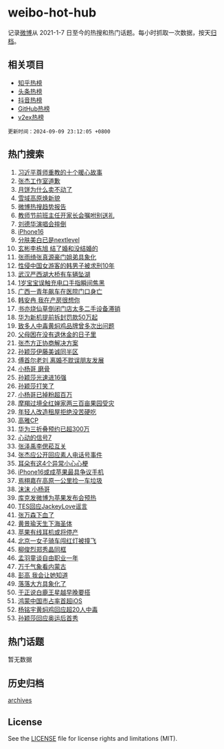 # weibo-hot-hub

记录[微博](https://www.weibo.com)从 2021-1-7 日至今的热搜和热门话题。每小时抓取一次数据，按天[归档](archives)。

## 相关项目

- [知乎热榜](https://github.com/lonnyzhang423/zhihu-hot-hub)
- [头条热榜](https://github.com/lonnyzhang423/toutiao-hot-hub)
- [抖音热榜](https://github.com/lonnyzhang423/douyin-hot-hub)
- [GitHub热榜](https://github.com/lonnyzhang423/github-hot-hub)
- [v2ex热榜](https://github.com/lonnyzhang423/v2ex-hot-hub)


`更新时间：2024-09-09 23:12:05 +0800`

## 热门搜索

1. [习近平尊师重教的十个暖心故事](https://m.weibo.cn/search?containerid=100103type%3D1%26t%3D10%26q%3D%23%E4%B9%A0%E8%BF%91%E5%B9%B3%E5%B0%8A%E5%B8%88%E9%87%8D%E6%95%99%E7%9A%84%E5%8D%81%E4%B8%AA%E6%9A%96%E5%BF%83%E6%95%85%E4%BA%8B%23&stream_entry_id=51&isnewpage=1&extparam=seat%3D1%26pos%3D0%26filter_type%3Drealtimehot%26stream_entry_id%3D51%26c_type%3D51%26q%3D%2523%25E4%25B9%25A0%25E8%25BF%2591%25E5%25B9%25B3%25E5%25B0%258A%25E5%25B8%2588%25E9%2587%258D%25E6%2595%2599%25E7%259A%2584%25E5%258D%2581%25E4%25B8%25AA%25E6%259A%2596%25E5%25BF%2583%25E6%2595%2585%25E4%25BA%258B%2523%26dgr%3D0%26cate%3D10103%26display_time%3D1725894724%26pre_seqid%3D1725894724833031570125)
1. [张杰工作室道歉](https://m.weibo.cn/search?containerid=100103type%3D1%26t%3D10%26q%3D%23%E5%BC%A0%E6%9D%B0%E5%B7%A5%E4%BD%9C%E5%AE%A4%E9%81%93%E6%AD%89%23&stream_entry_id=31&isnewpage=1&extparam=seat%3D1%26filter_type%3Drealtimehot%26pos%3D0%26cate%3D5001%26lcate%3D5001%26band_rank%3D1%26c_type%3D31%26stream_entry_id%3D31%26realpos%3D1%26q%3D%2523%25E5%25BC%25A0%25E6%259D%25B0%25E5%25B7%25A5%25E4%25BD%259C%25E5%25AE%25A4%25E9%2581%2593%25E6%25AD%2589%2523%26dgr%3D0%26flag%3D1%26display_time%3D1725894724%26pre_seqid%3D1725894724833031570125)
1. [月饼为什么卖不动了](https://m.weibo.cn/search?containerid=100103type%3D1%26t%3D10%26q%3D%23%E6%9C%88%E9%A5%BC%E4%B8%BA%E4%BB%80%E4%B9%88%E5%8D%96%E4%B8%8D%E5%8A%A8%E4%BA%86%23&stream_entry_id=31&isnewpage=1&extparam=seat%3D1%26filter_type%3Drealtimehot%26pos%3D1%26cate%3D5001%26lcate%3D5001%26band_rank%3D2%26c_type%3D31%26stream_entry_id%3D31%26realpos%3D2%26q%3D%2523%25E6%259C%2588%25E9%25A5%25BC%25E4%25B8%25BA%25E4%25BB%2580%25E4%25B9%2588%25E5%258D%2596%25E4%25B8%258D%25E5%258A%25A8%25E4%25BA%2586%2523%26dgr%3D0%26flag%3D2%26display_time%3D1725894724%26pre_seqid%3D1725894724833031570125)
1. [雪域高原焕新貌](https://m.weibo.cn/search?containerid=100103type%3D1%26t%3D10%26q%3D%23%E9%9B%AA%E5%9F%9F%E9%AB%98%E5%8E%9F%E7%84%95%E6%96%B0%E8%B2%8C%23&stream_entry_id=31&isnewpage=1&extparam=seat%3D1%26filter_type%3Drealtimehot%26pos%3D2%26cate%3D5001%26lcate%3D5001%26band_rank%3D3%26c_type%3D31%26stream_entry_id%3D31%26realpos%3D3%26q%3D%2523%25E9%259B%25AA%25E5%259F%259F%25E9%25AB%2598%25E5%258E%259F%25E7%2584%2595%25E6%2596%25B0%25E8%25B2%258C%2523%26dgr%3D0%26flag%3D0%26display_time%3D1725894724%26pre_seqid%3D1725894724833031570125)
1. [微博热搜趋势报告](https://m.weibo.cn/search?containerid=100103type%3D1%26t%3D10%26q%3D%23%E5%BE%AE%E5%8D%9A%E7%83%AD%E6%90%9C%E8%B6%8B%E5%8A%BF%E6%8A%A5%E5%91%8A%23&stream_entry_id=31&isnewpage=1&extparam=seat%3D1%26adid%3D254603%26filter_type%3Drealtimehot%26pos%3D3%26cate%3D5001%26lcate%3D5001%26band_rank%3D4%26stream_entry_id%3D31%26is_ad_pos%3D1%26q%3D%2523%25E5%25BE%25AE%25E5%258D%259A%25E7%2583%25AD%25E6%2590%259C%25E8%25B6%258B%25E5%258A%25BF%25E6%258A%25A5%25E5%2591%258A%2523%26dgr%3D0%26c_type%3D31%26display_time%3D1725894724%26pre_seqid%3D1725894724833031570125)
1. [教师节前班主任开家长会嘱咐别送礼](https://m.weibo.cn/search?containerid=100103type%3D1%26t%3D10%26q%3D%23%E6%95%99%E5%B8%88%E8%8A%82%E5%89%8D%E7%8F%AD%E4%B8%BB%E4%BB%BB%E5%BC%80%E5%AE%B6%E9%95%BF%E4%BC%9A%E5%98%B1%E5%92%90%E5%88%AB%E9%80%81%E7%A4%BC%23&stream_entry_id=31&isnewpage=1&extparam=seat%3D1%26filter_type%3Drealtimehot%26pos%3D4%26cate%3D5001%26lcate%3D5001%26band_rank%3D4%26c_type%3D31%26stream_entry_id%3D31%26realpos%3D4%26q%3D%2523%25E6%2595%2599%25E5%25B8%2588%25E8%258A%2582%25E5%2589%258D%25E7%258F%25AD%25E4%25B8%25BB%25E4%25BB%25BB%25E5%25BC%2580%25E5%25AE%25B6%25E9%2595%25BF%25E4%25BC%259A%25E5%2598%25B1%25E5%2592%2590%25E5%2588%25AB%25E9%2580%2581%25E7%25A4%25BC%2523%26dgr%3D0%26flag%3D0%26display_time%3D1725894724%26pre_seqid%3D1725894724833031570125)
1. [刘德华演唱会摔倒](https://m.weibo.cn/search?containerid=100103type%3D1%26t%3D10%26q%3D%23%E5%88%98%E5%BE%B7%E5%8D%8E%E6%BC%94%E5%94%B1%E4%BC%9A%E6%91%94%E5%80%92%23&stream_entry_id=31&isnewpage=1&extparam=seat%3D1%26filter_type%3Drealtimehot%26pos%3D5%26cate%3D5001%26lcate%3D5001%26band_rank%3D5%26c_type%3D31%26stream_entry_id%3D31%26realpos%3D5%26q%3D%2523%25E5%2588%2598%25E5%25BE%25B7%25E5%258D%258E%25E6%25BC%2594%25E5%2594%25B1%25E4%25BC%259A%25E6%2591%2594%25E5%2580%2592%2523%26dgr%3D0%26flag%3D1%26display_time%3D1725894724%26pre_seqid%3D1725894724833031570125)
1. [iPhone16](https://m.weibo.cn/search?containerid=100103type%3D1%26t%3D10%26q%3DiPhone16&stream_entry_id=31&isnewpage=1&extparam=seat%3D1%26filter_type%3Drealtimehot%26pos%3D6%26cate%3D5001%26lcate%3D5001%26band_rank%3D6%26c_type%3D31%26stream_entry_id%3D31%26realpos%3D6%26q%3DiPhone16%26dgr%3D0%26flag%3D0%26display_time%3D1725894724%26pre_seqid%3D1725894724833031570125)
1. [分肤美白已是nextlevel](https://m.weibo.cn/search?containerid=100103type%3D1%26t%3D10%26q%3D%23%E5%88%86%E8%82%A4%E7%BE%8E%E7%99%BD%E5%B7%B2%E6%98%AFnextlevel%23&stream_entry_id=31&isnewpage=1&extparam=seat%3D1%26adid%3D253582%26filter_type%3Drealtimehot%26pos%3D7%26cate%3D5001%26lcate%3D5001%26band_rank%3D7%26c_type%3D31%26stream_entry_id%3D31%26is_ad_pos%3D1%26q%3D%2523%25E5%2588%2586%25E8%2582%25A4%25E7%25BE%258E%25E7%2599%25BD%25E5%25B7%25B2%25E6%2598%25AFnextlevel%2523%26topic_ad%3D1%26dgr%3D0%26display_time%3D1725894724%26pre_seqid%3D1725894724833031570125)
1. [玄彬李栋旭 结了婚和没结婚的](https://m.weibo.cn/search?containerid=100103type%3D1%26t%3D10%26q%3D%E7%8E%84%E5%BD%AC%E6%9D%8E%E6%A0%8B%E6%97%AD+%E7%BB%93%E4%BA%86%E5%A9%9A%E5%92%8C%E6%B2%A1%E7%BB%93%E5%A9%9A%E7%9A%84&stream_entry_id=31&isnewpage=1&extparam=seat%3D1%26filter_type%3Drealtimehot%26pos%3D8%26cate%3D5001%26lcate%3D5001%26band_rank%3D7%26c_type%3D31%26stream_entry_id%3D31%26realpos%3D7%26q%3D%25E7%258E%2584%25E5%25BD%25AC%25E6%259D%258E%25E6%25A0%258B%25E6%2597%25AD%2520%25E7%25BB%2593%25E4%25BA%2586%25E5%25A9%259A%25E5%2592%258C%25E6%25B2%25A1%25E7%25BB%2593%25E5%25A9%259A%25E7%259A%2584%26dgr%3D0%26flag%3D2%26display_time%3D1725894724%26pre_seqid%3D1725894724833031570125)
1. [张雨绮张真源豪门姐弟具象化](https://m.weibo.cn/search?containerid=100103type%3D1%26t%3D10%26q%3D%23%E5%BC%A0%E9%9B%A8%E7%BB%AE%E5%BC%A0%E7%9C%9F%E6%BA%90%E8%B1%AA%E9%97%A8%E5%A7%90%E5%BC%9F%E5%85%B7%E8%B1%A1%E5%8C%96%23&stream_entry_id=31&isnewpage=1&extparam=seat%3D1%26filter_type%3Drealtimehot%26pos%3D9%26cate%3D5001%26lcate%3D5001%26band_rank%3D8%26c_type%3D31%26stream_entry_id%3D31%26realpos%3D8%26q%3D%2523%25E5%25BC%25A0%25E9%259B%25A8%25E7%25BB%25AE%25E5%25BC%25A0%25E7%259C%259F%25E6%25BA%2590%25E8%25B1%25AA%25E9%2597%25A8%25E5%25A7%2590%25E5%25BC%259F%25E5%2585%25B7%25E8%25B1%25A1%25E5%258C%2596%2523%26dgr%3D0%26flag%3D0%26display_time%3D1725894724%26pre_seqid%3D1725894724833031570125)
1. [性侵中国女游客的韩男子被求刑10年](https://m.weibo.cn/search?containerid=100103type%3D1%26t%3D10%26q%3D%23%E6%80%A7%E4%BE%B5%E4%B8%AD%E5%9B%BD%E5%A5%B3%E6%B8%B8%E5%AE%A2%E7%9A%84%E9%9F%A9%E7%94%B7%E5%AD%90%E8%A2%AB%E6%B1%82%E5%88%9110%E5%B9%B4%23&stream_entry_id=31&isnewpage=1&extparam=seat%3D1%26filter_type%3Drealtimehot%26pos%3D10%26cate%3D5001%26lcate%3D5001%26band_rank%3D9%26c_type%3D31%26stream_entry_id%3D31%26realpos%3D9%26q%3D%2523%25E6%2580%25A7%25E4%25BE%25B5%25E4%25B8%25AD%25E5%259B%25BD%25E5%25A5%25B3%25E6%25B8%25B8%25E5%25AE%25A2%25E7%259A%2584%25E9%259F%25A9%25E7%2594%25B7%25E5%25AD%2590%25E8%25A2%25AB%25E6%25B1%2582%25E5%2588%259110%25E5%25B9%25B4%2523%26dgr%3D0%26flag%3D0%26display_time%3D1725894724%26pre_seqid%3D1725894724833031570125)
1. [武汉严西湖大桥有车辆坠湖](https://m.weibo.cn/search?containerid=100103type%3D1%26t%3D10%26q%3D%23%E6%AD%A6%E6%B1%89%E4%B8%A5%E8%A5%BF%E6%B9%96%E5%A4%A7%E6%A1%A5%E6%9C%89%E8%BD%A6%E8%BE%86%E5%9D%A0%E6%B9%96%23&stream_entry_id=31&isnewpage=1&extparam=seat%3D1%26filter_type%3Drealtimehot%26pos%3D11%26cate%3D5001%26lcate%3D5001%26band_rank%3D10%26c_type%3D31%26stream_entry_id%3D31%26realpos%3D10%26q%3D%2523%25E6%25AD%25A6%25E6%25B1%2589%25E4%25B8%25A5%25E8%25A5%25BF%25E6%25B9%2596%25E5%25A4%25A7%25E6%25A1%25A5%25E6%259C%2589%25E8%25BD%25A6%25E8%25BE%2586%25E5%259D%25A0%25E6%25B9%2596%2523%26dgr%3D0%26flag%3D1%26display_time%3D1725894724%26pre_seqid%3D1725894724833031570125)
1. [1岁宝宝误触充电口手指瞬间焦黑](https://m.weibo.cn/search?containerid=100103type%3D1%26t%3D10%26q%3D%231%E5%B2%81%E5%AE%9D%E5%AE%9D%E8%AF%AF%E8%A7%A6%E5%85%85%E7%94%B5%E5%8F%A3%E6%89%8B%E6%8C%87%E7%9E%AC%E9%97%B4%E7%84%A6%E9%BB%91%23&stream_entry_id=31&isnewpage=1&extparam=seat%3D1%26filter_type%3Drealtimehot%26pos%3D12%26cate%3D5001%26lcate%3D5001%26band_rank%3D11%26c_type%3D31%26stream_entry_id%3D31%26realpos%3D11%26q%3D%25231%25E5%25B2%2581%25E5%25AE%259D%25E5%25AE%259D%25E8%25AF%25AF%25E8%25A7%25A6%25E5%2585%2585%25E7%2594%25B5%25E5%258F%25A3%25E6%2589%258B%25E6%258C%2587%25E7%259E%25AC%25E9%2597%25B4%25E7%2584%25A6%25E9%25BB%2591%2523%26dgr%3D0%26flag%3D0%26display_time%3D1725894724%26pre_seqid%3D1725894724833031570125)
1. [广西一青年飙车在医院门口身亡](https://m.weibo.cn/search?containerid=100103type%3D1%26t%3D10%26q%3D%23%E5%B9%BF%E8%A5%BF%E4%B8%80%E9%9D%92%E5%B9%B4%E9%A3%99%E8%BD%A6%E5%9C%A8%E5%8C%BB%E9%99%A2%E9%97%A8%E5%8F%A3%E8%BA%AB%E4%BA%A1%23&stream_entry_id=31&isnewpage=1&extparam=seat%3D1%26filter_type%3Drealtimehot%26pos%3D13%26cate%3D5001%26lcate%3D5001%26band_rank%3D12%26c_type%3D31%26stream_entry_id%3D31%26realpos%3D12%26q%3D%2523%25E5%25B9%25BF%25E8%25A5%25BF%25E4%25B8%2580%25E9%259D%2592%25E5%25B9%25B4%25E9%25A3%2599%25E8%25BD%25A6%25E5%259C%25A8%25E5%258C%25BB%25E9%2599%25A2%25E9%2597%25A8%25E5%258F%25A3%25E8%25BA%25AB%25E4%25BA%25A1%2523%26dgr%3D0%26flag%3D1%26display_time%3D1725894724%26pre_seqid%3D1725894724833031570125)
1. [韩安冉 我在产房很想你](https://m.weibo.cn/search?containerid=100103type%3D1%26t%3D10%26q%3D%E9%9F%A9%E5%AE%89%E5%86%89+%E6%88%91%E5%9C%A8%E4%BA%A7%E6%88%BF%E5%BE%88%E6%83%B3%E4%BD%A0&stream_entry_id=31&isnewpage=1&extparam=seat%3D1%26filter_type%3Drealtimehot%26pos%3D14%26cate%3D5001%26lcate%3D5001%26band_rank%3D13%26c_type%3D31%26stream_entry_id%3D31%26realpos%3D13%26q%3D%25E9%259F%25A9%25E5%25AE%2589%25E5%2586%2589%2520%25E6%2588%2591%25E5%259C%25A8%25E4%25BA%25A7%25E6%2588%25BF%25E5%25BE%2588%25E6%2583%25B3%25E4%25BD%25A0%26dgr%3D0%26flag%3D2%26display_time%3D1725894724%26pre_seqid%3D1725894724833031570125)
1. [书亦烧仙草倒闭门店太多二手设备滞销](https://m.weibo.cn/search?containerid=100103type%3D1%26t%3D10%26q%3D%23%E4%B9%A6%E4%BA%A6%E7%83%A7%E4%BB%99%E8%8D%89%E5%80%92%E9%97%AD%E9%97%A8%E5%BA%97%E5%A4%AA%E5%A4%9A%E4%BA%8C%E6%89%8B%E8%AE%BE%E5%A4%87%E6%BB%9E%E9%94%80%23&stream_entry_id=31&isnewpage=1&extparam=seat%3D1%26filter_type%3Drealtimehot%26pos%3D15%26cate%3D5001%26lcate%3D5001%26band_rank%3D14%26c_type%3D31%26stream_entry_id%3D31%26realpos%3D14%26q%3D%2523%25E4%25B9%25A6%25E4%25BA%25A6%25E7%2583%25A7%25E4%25BB%2599%25E8%258D%2589%25E5%2580%2592%25E9%2597%25AD%25E9%2597%25A8%25E5%25BA%2597%25E5%25A4%25AA%25E5%25A4%259A%25E4%25BA%258C%25E6%2589%258B%25E8%25AE%25BE%25E5%25A4%2587%25E6%25BB%259E%25E9%2594%2580%2523%26dgr%3D0%26flag%3D0%26display_time%3D1725894724%26pre_seqid%3D1725894724833031570125)
1. [华为新机提前拆封罚款50万起](https://m.weibo.cn/search?containerid=100103type%3D1%26t%3D10%26q%3D%23%E5%8D%8E%E4%B8%BA%E6%96%B0%E6%9C%BA%E6%8F%90%E5%89%8D%E6%8B%86%E5%B0%81%E7%BD%9A%E6%AC%BE50%E4%B8%87%E8%B5%B7%23&stream_entry_id=31&isnewpage=1&extparam=seat%3D1%26filter_type%3Drealtimehot%26pos%3D16%26cate%3D5001%26lcate%3D5001%26band_rank%3D15%26c_type%3D31%26stream_entry_id%3D31%26realpos%3D15%26q%3D%2523%25E5%258D%258E%25E4%25B8%25BA%25E6%2596%25B0%25E6%259C%25BA%25E6%258F%2590%25E5%2589%258D%25E6%258B%2586%25E5%25B0%2581%25E7%25BD%259A%25E6%25AC%25BE50%25E4%25B8%2587%25E8%25B5%25B7%2523%26dgr%3D0%26flag%3D0%26display_time%3D1725894724%26pre_seqid%3D1725894724833031570125)
1. [致多人中毒黄焖鸡品牌曾多次出问题](https://m.weibo.cn/search?containerid=100103type%3D1%26t%3D10%26q%3D%23%E8%87%B4%E5%A4%9A%E4%BA%BA%E4%B8%AD%E6%AF%92%E9%BB%84%E7%84%96%E9%B8%A1%E5%93%81%E7%89%8C%E6%9B%BE%E5%A4%9A%E6%AC%A1%E5%87%BA%E9%97%AE%E9%A2%98%23&stream_entry_id=31&isnewpage=1&extparam=seat%3D1%26filter_type%3Drealtimehot%26pos%3D17%26cate%3D5001%26lcate%3D5001%26band_rank%3D16%26c_type%3D31%26stream_entry_id%3D31%26realpos%3D16%26q%3D%2523%25E8%2587%25B4%25E5%25A4%259A%25E4%25BA%25BA%25E4%25B8%25AD%25E6%25AF%2592%25E9%25BB%2584%25E7%2584%2596%25E9%25B8%25A1%25E5%2593%2581%25E7%2589%258C%25E6%259B%25BE%25E5%25A4%259A%25E6%25AC%25A1%25E5%2587%25BA%25E9%2597%25AE%25E9%25A2%2598%2523%26dgr%3D0%26flag%3D0%26display_time%3D1725894724%26pre_seqid%3D1725894724833031570125)
1. [父母困在没有退休金的日子里](https://m.weibo.cn/search?containerid=100103type%3D1%26t%3D10%26q%3D%23%E7%88%B6%E6%AF%8D%E5%9B%B0%E5%9C%A8%E6%B2%A1%E6%9C%89%E9%80%80%E4%BC%91%E9%87%91%E7%9A%84%E6%97%A5%E5%AD%90%E9%87%8C%23&stream_entry_id=31&isnewpage=1&extparam=seat%3D1%26filter_type%3Drealtimehot%26pos%3D18%26cate%3D5001%26lcate%3D5001%26band_rank%3D17%26c_type%3D31%26stream_entry_id%3D31%26realpos%3D17%26q%3D%2523%25E7%2588%25B6%25E6%25AF%258D%25E5%259B%25B0%25E5%259C%25A8%25E6%25B2%25A1%25E6%259C%2589%25E9%2580%2580%25E4%25BC%2591%25E9%2587%2591%25E7%259A%2584%25E6%2597%25A5%25E5%25AD%2590%25E9%2587%258C%2523%26dgr%3D0%26flag%3D0%26display_time%3D1725894724%26pre_seqid%3D1725894724833031570125)
1. [张杰方正协商解决方案](https://m.weibo.cn/search?containerid=100103type%3D1%26t%3D10%26q%3D%23%E5%BC%A0%E6%9D%B0%E6%96%B9%E6%AD%A3%E5%8D%8F%E5%95%86%E8%A7%A3%E5%86%B3%E6%96%B9%E6%A1%88%23&stream_entry_id=31&isnewpage=1&extparam=seat%3D1%26filter_type%3Drealtimehot%26pos%3D19%26cate%3D5001%26lcate%3D5001%26band_rank%3D18%26c_type%3D31%26stream_entry_id%3D31%26realpos%3D18%26q%3D%2523%25E5%25BC%25A0%25E6%259D%25B0%25E6%2596%25B9%25E6%25AD%25A3%25E5%258D%258F%25E5%2595%2586%25E8%25A7%25A3%25E5%2586%25B3%25E6%2596%25B9%25E6%25A1%2588%2523%26dgr%3D0%26flag%3D1%26display_time%3D1725894724%26pre_seqid%3D1725894724833031570125)
1. [孙颖莎伊藤美诚同半区](https://m.weibo.cn/search?containerid=100103type%3D1%26t%3D10%26q%3D%23%E5%AD%99%E9%A2%96%E8%8E%8E%E4%BC%8A%E8%97%A4%E7%BE%8E%E8%AF%9A%E5%90%8C%E5%8D%8A%E5%8C%BA%23&stream_entry_id=31&isnewpage=1&extparam=seat%3D1%26filter_type%3Drealtimehot%26pos%3D20%26cate%3D5001%26lcate%3D5001%26band_rank%3D19%26c_type%3D31%26stream_entry_id%3D31%26realpos%3D19%26q%3D%2523%25E5%25AD%2599%25E9%25A2%2596%25E8%258E%258E%25E4%25BC%258A%25E8%2597%25A4%25E7%25BE%258E%25E8%25AF%259A%25E5%2590%258C%25E5%258D%258A%25E5%258C%25BA%2523%26dgr%3D0%26flag%3D1%26display_time%3D1725894724%26pre_seqid%3D1725894724833031570125)
1. [傅首尔老刘 离婚不耽误朋友发展](https://m.weibo.cn/search?containerid=100103type%3D1%26t%3D10%26q%3D%E5%82%85%E9%A6%96%E5%B0%94%E8%80%81%E5%88%98+%E7%A6%BB%E5%A9%9A%E4%B8%8D%E8%80%BD%E8%AF%AF%E6%9C%8B%E5%8F%8B%E5%8F%91%E5%B1%95&stream_entry_id=31&isnewpage=1&extparam=seat%3D1%26filter_type%3Drealtimehot%26pos%3D21%26cate%3D5001%26lcate%3D5001%26band_rank%3D20%26c_type%3D31%26stream_entry_id%3D31%26realpos%3D20%26q%3D%25E5%2582%2585%25E9%25A6%2596%25E5%25B0%2594%25E8%2580%2581%25E5%2588%2598%2520%25E7%25A6%25BB%25E5%25A9%259A%25E4%25B8%258D%25E8%2580%25BD%25E8%25AF%25AF%25E6%259C%258B%25E5%258F%258B%25E5%258F%2591%25E5%25B1%2595%26dgr%3D0%26flag%3D0%26display_time%3D1725894724%26pre_seqid%3D1725894724833031570125)
1. [小杨哥 磨骨](https://m.weibo.cn/search?containerid=100103type%3D1%26t%3D10%26q%3D%E5%B0%8F%E6%9D%A8%E5%93%A5+%E7%A3%A8%E9%AA%A8&stream_entry_id=31&isnewpage=1&extparam=seat%3D1%26filter_type%3Drealtimehot%26pos%3D22%26cate%3D5001%26lcate%3D5001%26band_rank%3D21%26c_type%3D31%26stream_entry_id%3D31%26realpos%3D21%26q%3D%25E5%25B0%258F%25E6%259D%25A8%25E5%2593%25A5%2520%25E7%25A3%25A8%25E9%25AA%25A8%26dgr%3D0%26flag%3D2%26display_time%3D1725894724%26pre_seqid%3D1725894724833031570125)
1. [孙颖莎光速进16强](https://m.weibo.cn/search?containerid=100103type%3D1%26t%3D10%26q%3D%23%E5%AD%99%E9%A2%96%E8%8E%8E%E5%85%89%E9%80%9F%E8%BF%9B16%E5%BC%BA%23&stream_entry_id=31&isnewpage=1&extparam=seat%3D1%26filter_type%3Drealtimehot%26pos%3D23%26cate%3D5001%26lcate%3D5001%26band_rank%3D22%26c_type%3D31%26stream_entry_id%3D31%26realpos%3D22%26q%3D%2523%25E5%25AD%2599%25E9%25A2%2596%25E8%258E%258E%25E5%2585%2589%25E9%2580%259F%25E8%25BF%259B16%25E5%25BC%25BA%2523%26dgr%3D0%26flag%3D0%26display_time%3D1725894724%26pre_seqid%3D1725894724833031570125)
1. [孙颖莎打笑了](https://m.weibo.cn/search?containerid=100103type%3D1%26t%3D10%26q%3D%23%E5%AD%99%E9%A2%96%E8%8E%8E%E6%89%93%E7%AC%91%E4%BA%86%23&stream_entry_id=31&isnewpage=1&extparam=seat%3D1%26filter_type%3Drealtimehot%26pos%3D24%26cate%3D5001%26lcate%3D5001%26band_rank%3D23%26c_type%3D31%26stream_entry_id%3D31%26realpos%3D23%26q%3D%2523%25E5%25AD%2599%25E9%25A2%2596%25E8%258E%258E%25E6%2589%2593%25E7%25AC%2591%25E4%25BA%2586%2523%26dgr%3D0%26flag%3D0%26display_time%3D1725894724%26pre_seqid%3D1725894724833031570125)
1. [小杨哥已掉粉超百万](https://m.weibo.cn/search?containerid=100103type%3D1%26t%3D10%26q%3D%23%E5%B0%8F%E6%9D%A8%E5%93%A5%E5%B7%B2%E6%8E%89%E7%B2%89%E8%B6%85%E7%99%BE%E4%B8%87%23&stream_entry_id=31&isnewpage=1&extparam=seat%3D1%26filter_type%3Drealtimehot%26pos%3D25%26cate%3D5001%26lcate%3D5001%26band_rank%3D24%26c_type%3D31%26stream_entry_id%3D31%26realpos%3D24%26q%3D%2523%25E5%25B0%258F%25E6%259D%25A8%25E5%2593%25A5%25E5%25B7%25B2%25E6%258E%2589%25E7%25B2%2589%25E8%25B6%2585%25E7%2599%25BE%25E4%25B8%2587%2523%26dgr%3D0%26flag%3D0%26display_time%3D1725894724%26pre_seqid%3D1725894724833031570125)
1. [摩羯过境全红婵家两三百亩果园受灾](https://m.weibo.cn/search?containerid=100103type%3D1%26t%3D10%26q%3D%23%E6%91%A9%E7%BE%AF%E8%BF%87%E5%A2%83%E5%85%A8%E7%BA%A2%E5%A9%B5%E5%AE%B6%E4%B8%A4%E4%B8%89%E7%99%BE%E4%BA%A9%E6%9E%9C%E5%9B%AD%E5%8F%97%E7%81%BE%23&stream_entry_id=31&isnewpage=1&extparam=seat%3D1%26filter_type%3Drealtimehot%26pos%3D26%26cate%3D5001%26lcate%3D5001%26band_rank%3D25%26c_type%3D31%26stream_entry_id%3D31%26realpos%3D25%26q%3D%2523%25E6%2591%25A9%25E7%25BE%25AF%25E8%25BF%2587%25E5%25A2%2583%25E5%2585%25A8%25E7%25BA%25A2%25E5%25A9%25B5%25E5%25AE%25B6%25E4%25B8%25A4%25E4%25B8%2589%25E7%2599%25BE%25E4%25BA%25A9%25E6%259E%259C%25E5%259B%25AD%25E5%258F%2597%25E7%2581%25BE%2523%26dgr%3D0%26flag%3D2%26display_time%3D1725894724%26pre_seqid%3D1725894724833031570125)
1. [年轻人改造租屋拒绝没苦硬吃](https://m.weibo.cn/search?containerid=100103type%3D1%26t%3D10%26q%3D%23%E5%B9%B4%E8%BD%BB%E4%BA%BA%E6%94%B9%E9%80%A0%E7%A7%9F%E5%B1%8B%E6%8B%92%E7%BB%9D%E6%B2%A1%E8%8B%A6%E7%A1%AC%E5%90%83%23&stream_entry_id=31&isnewpage=1&extparam=seat%3D1%26filter_type%3Drealtimehot%26pos%3D27%26cate%3D5001%26lcate%3D5001%26band_rank%3D26%26c_type%3D31%26stream_entry_id%3D31%26realpos%3D26%26q%3D%2523%25E5%25B9%25B4%25E8%25BD%25BB%25E4%25BA%25BA%25E6%2594%25B9%25E9%2580%25A0%25E7%25A7%259F%25E5%25B1%258B%25E6%258B%2592%25E7%25BB%259D%25E6%25B2%25A1%25E8%258B%25A6%25E7%25A1%25AC%25E5%2590%2583%2523%26dgr%3D0%26flag%3D1%26display_time%3D1725894724%26pre_seqid%3D1725894724833031570125)
1. [高雅CP](https://m.weibo.cn/search?containerid=100103type%3D1%26t%3D10%26q%3D%E9%AB%98%E9%9B%85CP&stream_entry_id=31&isnewpage=1&extparam=seat%3D1%26filter_type%3Drealtimehot%26pos%3D28%26cate%3D5001%26lcate%3D5001%26band_rank%3D27%26c_type%3D31%26stream_entry_id%3D31%26realpos%3D27%26q%3D%25E9%25AB%2598%25E9%259B%2585CP%26dgr%3D0%26flag%3D1%26display_time%3D1725894724%26pre_seqid%3D1725894724833031570125)
1. [华为三折叠预约已超300万](https://m.weibo.cn/search?containerid=100103type%3D1%26t%3D10%26q%3D%23%E5%8D%8E%E4%B8%BA%E4%B8%89%E6%8A%98%E5%8F%A0%E9%A2%84%E7%BA%A6%E5%B7%B2%E8%B6%85300%E4%B8%87%23&stream_entry_id=31&isnewpage=1&extparam=seat%3D1%26filter_type%3Drealtimehot%26pos%3D29%26cate%3D5001%26lcate%3D5001%26band_rank%3D28%26c_type%3D31%26stream_entry_id%3D31%26realpos%3D28%26q%3D%2523%25E5%258D%258E%25E4%25B8%25BA%25E4%25B8%2589%25E6%258A%2598%25E5%258F%25A0%25E9%25A2%2584%25E7%25BA%25A6%25E5%25B7%25B2%25E8%25B6%2585300%25E4%25B8%2587%2523%26dgr%3D0%26flag%3D1%26display_time%3D1725894724%26pre_seqid%3D1725894724833031570125)
1. [心动的信号7](https://m.weibo.cn/search?containerid=100103type%3D1%26t%3D10%26q%3D%E5%BF%83%E5%8A%A8%E7%9A%84%E4%BF%A1%E5%8F%B77&stream_entry_id=31&isnewpage=1&extparam=seat%3D1%26filter_type%3Drealtimehot%26pos%3D30%26cate%3D5001%26lcate%3D5001%26band_rank%3D29%26c_type%3D31%26stream_entry_id%3D31%26realpos%3D29%26q%3D%25E5%25BF%2583%25E5%258A%25A8%25E7%259A%2584%25E4%25BF%25A1%25E5%258F%25B77%26dgr%3D0%26flag%3D0%26display_time%3D1725894724%26pre_seqid%3D1725894724833031570125)
1. [张泽禹李偲菘互关](https://m.weibo.cn/search?containerid=100103type%3D1%26t%3D10%26q%3D%23%E5%BC%A0%E6%B3%BD%E7%A6%B9%E6%9D%8E%E5%81%B2%E8%8F%98%E4%BA%92%E5%85%B3%23&stream_entry_id=31&isnewpage=1&extparam=seat%3D1%26filter_type%3Drealtimehot%26pos%3D31%26cate%3D5001%26lcate%3D5001%26band_rank%3D30%26c_type%3D31%26stream_entry_id%3D31%26realpos%3D30%26q%3D%2523%25E5%25BC%25A0%25E6%25B3%25BD%25E7%25A6%25B9%25E6%259D%258E%25E5%2581%25B2%25E8%258F%2598%25E4%25BA%2592%25E5%2585%25B3%2523%26dgr%3D0%26flag%3D1%26display_time%3D1725894724%26pre_seqid%3D1725894724833031570125)
1. [张杰应公开回应素人电话号事件](https://m.weibo.cn/search?containerid=100103type%3D1%26t%3D10%26q%3D%23%E5%BC%A0%E6%9D%B0%E5%BA%94%E5%85%AC%E5%BC%80%E5%9B%9E%E5%BA%94%E7%B4%A0%E4%BA%BA%E7%94%B5%E8%AF%9D%E5%8F%B7%E4%BA%8B%E4%BB%B6%23&stream_entry_id=31&isnewpage=1&extparam=seat%3D1%26filter_type%3Drealtimehot%26pos%3D32%26cate%3D5001%26lcate%3D5001%26band_rank%3D31%26c_type%3D31%26stream_entry_id%3D31%26realpos%3D31%26q%3D%2523%25E5%25BC%25A0%25E6%259D%25B0%25E5%25BA%2594%25E5%2585%25AC%25E5%25BC%2580%25E5%259B%259E%25E5%25BA%2594%25E7%25B4%25A0%25E4%25BA%25BA%25E7%2594%25B5%25E8%25AF%259D%25E5%258F%25B7%25E4%25BA%258B%25E4%25BB%25B6%2523%26dgr%3D0%26flag%3D0%26display_time%3D1725894724%26pre_seqid%3D1725894724833031570125)
1. [耳朵有这4个异常小心心梗](https://m.weibo.cn/search?containerid=100103type%3D1%26t%3D10%26q%3D%23%E8%80%B3%E6%9C%B5%E6%9C%89%E8%BF%994%E4%B8%AA%E5%BC%82%E5%B8%B8%E5%B0%8F%E5%BF%83%E5%BF%83%E6%A2%97%23&stream_entry_id=31&isnewpage=1&extparam=seat%3D1%26filter_type%3Drealtimehot%26pos%3D33%26cate%3D5001%26lcate%3D5001%26band_rank%3D32%26c_type%3D31%26stream_entry_id%3D31%26realpos%3D32%26q%3D%2523%25E8%2580%25B3%25E6%259C%25B5%25E6%259C%2589%25E8%25BF%25994%25E4%25B8%25AA%25E5%25BC%2582%25E5%25B8%25B8%25E5%25B0%258F%25E5%25BF%2583%25E5%25BF%2583%25E6%25A2%2597%2523%26dgr%3D0%26flag%3D1%26display_time%3D1725894724%26pre_seqid%3D1725894724833031570125)
1. [iPhone16或成苹果最具争议手机](https://m.weibo.cn/search?containerid=100103type%3D1%26t%3D10%26q%3D%23iPhone16%E6%88%96%E6%88%90%E8%8B%B9%E6%9E%9C%E6%9C%80%E5%85%B7%E4%BA%89%E8%AE%AE%E6%89%8B%E6%9C%BA%23&stream_entry_id=31&isnewpage=1&extparam=seat%3D1%26filter_type%3Drealtimehot%26pos%3D34%26cate%3D5001%26lcate%3D5001%26band_rank%3D33%26c_type%3D31%26stream_entry_id%3D31%26realpos%3D33%26q%3D%2523iPhone16%25E6%2588%2596%25E6%2588%2590%25E8%258B%25B9%25E6%259E%259C%25E6%259C%2580%25E5%2585%25B7%25E4%25BA%2589%25E8%25AE%25AE%25E6%2589%258B%25E6%259C%25BA%2523%26dgr%3D0%26flag%3D0%26display_time%3D1725894724%26pre_seqid%3D1725894724833031570125)
1. [焉栩嘉在高原一公里捡一车垃圾](https://m.weibo.cn/search?containerid=100103type%3D1%26t%3D10%26q%3D%23%E7%84%89%E6%A0%A9%E5%98%89%E5%9C%A8%E9%AB%98%E5%8E%9F%E4%B8%80%E5%85%AC%E9%87%8C%E6%8D%A1%E4%B8%80%E8%BD%A6%E5%9E%83%E5%9C%BE%23&stream_entry_id=31&isnewpage=1&extparam=seat%3D1%26filter_type%3Drealtimehot%26pos%3D35%26cate%3D5001%26lcate%3D5001%26band_rank%3D34%26c_type%3D31%26stream_entry_id%3D31%26realpos%3D34%26q%3D%2523%25E7%2584%2589%25E6%25A0%25A9%25E5%2598%2589%25E5%259C%25A8%25E9%25AB%2598%25E5%258E%259F%25E4%25B8%2580%25E5%2585%25AC%25E9%2587%258C%25E6%258D%25A1%25E4%25B8%2580%25E8%25BD%25A6%25E5%259E%2583%25E5%259C%25BE%2523%26dgr%3D0%26flag%3D1%26display_time%3D1725894724%26pre_seqid%3D1725894724833031570125)
1. [沫沫 小杨哥](https://m.weibo.cn/search?containerid=100103type%3D1%26t%3D10%26q%3D%E6%B2%AB%E6%B2%AB+%E5%B0%8F%E6%9D%A8%E5%93%A5&stream_entry_id=31&isnewpage=1&extparam=seat%3D1%26filter_type%3Drealtimehot%26pos%3D36%26cate%3D5001%26lcate%3D5001%26band_rank%3D35%26c_type%3D31%26stream_entry_id%3D31%26realpos%3D35%26q%3D%25E6%25B2%25AB%25E6%25B2%25AB%2520%25E5%25B0%258F%25E6%259D%25A8%25E5%2593%25A5%26dgr%3D0%26flag%3D0%26display_time%3D1725894724%26pre_seqid%3D1725894724833031570125)
1. [库克发微博为苹果发布会预热](https://m.weibo.cn/search?containerid=100103type%3D1%26t%3D10%26q%3D%23%E5%BA%93%E5%85%8B%E5%8F%91%E5%BE%AE%E5%8D%9A%E4%B8%BA%E8%8B%B9%E6%9E%9C%E5%8F%91%E5%B8%83%E4%BC%9A%E9%A2%84%E7%83%AD%23&stream_entry_id=31&isnewpage=1&extparam=seat%3D1%26filter_type%3Drealtimehot%26pos%3D37%26cate%3D5001%26lcate%3D5001%26band_rank%3D36%26c_type%3D31%26stream_entry_id%3D31%26realpos%3D36%26q%3D%2523%25E5%25BA%2593%25E5%2585%258B%25E5%258F%2591%25E5%25BE%25AE%25E5%258D%259A%25E4%25B8%25BA%25E8%258B%25B9%25E6%259E%259C%25E5%258F%2591%25E5%25B8%2583%25E4%25BC%259A%25E9%25A2%2584%25E7%2583%25AD%2523%26dgr%3D0%26flag%3D1%26display_time%3D1725894724%26pre_seqid%3D1725894724833031570125)
1. [TES回应JackeyLove谣言](https://m.weibo.cn/search?containerid=100103type%3D1%26t%3D10%26q%3D%23TES%E5%9B%9E%E5%BA%94JackeyLove%E8%B0%A3%E8%A8%80%23&stream_entry_id=31&isnewpage=1&extparam=seat%3D1%26filter_type%3Drealtimehot%26pos%3D38%26cate%3D5001%26lcate%3D5001%26band_rank%3D37%26c_type%3D31%26stream_entry_id%3D31%26realpos%3D37%26q%3D%2523TES%25E5%259B%259E%25E5%25BA%2594JackeyLove%25E8%25B0%25A3%25E8%25A8%2580%2523%26dgr%3D0%26flag%3D1%26display_time%3D1725894724%26pre_seqid%3D1725894724833031570125)
1. [张万森下血了](https://m.weibo.cn/search?containerid=100103type%3D1%26t%3D10%26q%3D%E5%BC%A0%E4%B8%87%E6%A3%AE%E4%B8%8B%E8%A1%80%E4%BA%86&stream_entry_id=31&isnewpage=1&extparam=seat%3D1%26filter_type%3Drealtimehot%26pos%3D39%26cate%3D5001%26lcate%3D5001%26band_rank%3D38%26c_type%3D31%26stream_entry_id%3D31%26realpos%3D38%26q%3D%25E5%25BC%25A0%25E4%25B8%2587%25E6%25A3%25AE%25E4%25B8%258B%25E8%25A1%2580%25E4%25BA%2586%26dgr%3D0%26flag%3D0%26display_time%3D1725894724%26pre_seqid%3D1725894724833031570125)
1. [黄景瑜天生下海圣体](https://m.weibo.cn/search?containerid=100103type%3D1%26t%3D10%26q%3D%23%E9%BB%84%E6%99%AF%E7%91%9C%E5%A4%A9%E7%94%9F%E4%B8%8B%E6%B5%B7%E5%9C%A3%E4%BD%93%23&stream_entry_id=31&isnewpage=1&extparam=seat%3D1%26filter_type%3Drealtimehot%26pos%3D40%26cate%3D5001%26lcate%3D5001%26band_rank%3D39%26c_type%3D31%26stream_entry_id%3D31%26realpos%3D39%26q%3D%2523%25E9%25BB%2584%25E6%2599%25AF%25E7%2591%259C%25E5%25A4%25A9%25E7%2594%259F%25E4%25B8%258B%25E6%25B5%25B7%25E5%259C%25A3%25E4%25BD%2593%2523%26dgr%3D0%26flag%3D0%26display_time%3D1725894724%26pre_seqid%3D1725894724833031570125)
1. [苹果有线耳机或将停产](https://m.weibo.cn/search?containerid=100103type%3D1%26t%3D10%26q%3D%23%E8%8B%B9%E6%9E%9C%E6%9C%89%E7%BA%BF%E8%80%B3%E6%9C%BA%E6%88%96%E5%B0%86%E5%81%9C%E4%BA%A7%23&stream_entry_id=31&isnewpage=1&extparam=seat%3D1%26filter_type%3Drealtimehot%26pos%3D41%26cate%3D5001%26lcate%3D5001%26band_rank%3D40%26c_type%3D31%26stream_entry_id%3D31%26realpos%3D40%26q%3D%2523%25E8%258B%25B9%25E6%259E%259C%25E6%259C%2589%25E7%25BA%25BF%25E8%2580%25B3%25E6%259C%25BA%25E6%2588%2596%25E5%25B0%2586%25E5%2581%259C%25E4%25BA%25A7%2523%26dgr%3D0%26flag%3D0%26display_time%3D1725894724%26pre_seqid%3D1725894724833031570125)
1. [北京一女子骑车闯红灯被撞飞](https://m.weibo.cn/search?containerid=100103type%3D1%26t%3D10%26q%3D%23%E5%8C%97%E4%BA%AC%E4%B8%80%E5%A5%B3%E5%AD%90%E9%AA%91%E8%BD%A6%E9%97%AF%E7%BA%A2%E7%81%AF%E8%A2%AB%E6%92%9E%E9%A3%9E%23&stream_entry_id=31&isnewpage=1&extparam=seat%3D1%26filter_type%3Drealtimehot%26pos%3D42%26cate%3D5001%26lcate%3D5001%26band_rank%3D41%26c_type%3D31%26stream_entry_id%3D31%26realpos%3D41%26q%3D%2523%25E5%258C%2597%25E4%25BA%25AC%25E4%25B8%2580%25E5%25A5%25B3%25E5%25AD%2590%25E9%25AA%2591%25E8%25BD%25A6%25E9%2597%25AF%25E7%25BA%25A2%25E7%2581%25AF%25E8%25A2%25AB%25E6%2592%259E%25E9%25A3%259E%2523%26dgr%3D0%26flag%3D0%26display_time%3D1725894724%26pre_seqid%3D1725894724833031570125)
1. [柳俊烈郑秀晶同框](https://m.weibo.cn/search?containerid=100103type%3D1%26t%3D10%26q%3D%23%E6%9F%B3%E4%BF%8A%E7%83%88%E9%83%91%E7%A7%80%E6%99%B6%E5%90%8C%E6%A1%86%23&stream_entry_id=31&isnewpage=1&extparam=seat%3D1%26filter_type%3Drealtimehot%26pos%3D43%26cate%3D5001%26lcate%3D5001%26band_rank%3D42%26c_type%3D31%26stream_entry_id%3D31%26realpos%3D42%26q%3D%2523%25E6%259F%25B3%25E4%25BF%258A%25E7%2583%2588%25E9%2583%2591%25E7%25A7%2580%25E6%2599%25B6%25E5%2590%258C%25E6%25A1%2586%2523%26dgr%3D0%26flag%3D1%26display_time%3D1725894724%26pre_seqid%3D1725894724833031570125)
1. [孟羽童谈自由职业一年](https://m.weibo.cn/search?containerid=100103type%3D1%26t%3D10%26q%3D%23%E5%AD%9F%E7%BE%BD%E7%AB%A5%E8%B0%88%E8%87%AA%E7%94%B1%E8%81%8C%E4%B8%9A%E4%B8%80%E5%B9%B4%23&stream_entry_id=31&isnewpage=1&extparam=seat%3D1%26filter_type%3Drealtimehot%26pos%3D44%26cate%3D5001%26lcate%3D5001%26band_rank%3D43%26c_type%3D31%26stream_entry_id%3D31%26realpos%3D43%26q%3D%2523%25E5%25AD%259F%25E7%25BE%25BD%25E7%25AB%25A5%25E8%25B0%2588%25E8%2587%25AA%25E7%2594%25B1%25E8%2581%258C%25E4%25B8%259A%25E4%25B8%2580%25E5%25B9%25B4%2523%26dgr%3D0%26flag%3D0%26display_time%3D1725894724%26pre_seqid%3D1725894724833031570125)
1. [万千气象看内蒙古](https://m.weibo.cn/search?containerid=100103type%3D1%26t%3D10%26q%3D%23%E4%B8%87%E5%8D%83%E6%B0%94%E8%B1%A1%E7%9C%8B%E5%86%85%E8%92%99%E5%8F%A4%23&stream_entry_id=31&isnewpage=1&extparam=seat%3D1%26filter_type%3Drealtimehot%26pos%3D45%26cate%3D5001%26lcate%3D5001%26band_rank%3D44%26c_type%3D31%26stream_entry_id%3D31%26realpos%3D44%26q%3D%2523%25E4%25B8%2587%25E5%258D%2583%25E6%25B0%2594%25E8%25B1%25A1%25E7%259C%258B%25E5%2586%2585%25E8%2592%2599%25E5%258F%25A4%2523%26dgr%3D0%26flag%3D0%26display_time%3D1725894724%26pre_seqid%3D1725894724833031570125)
1. [彭高 我会让她知道](https://m.weibo.cn/search?containerid=100103type%3D1%26t%3D10%26q%3D%E5%BD%AD%E9%AB%98+%E6%88%91%E4%BC%9A%E8%AE%A9%E5%A5%B9%E7%9F%A5%E9%81%93&stream_entry_id=31&isnewpage=1&extparam=seat%3D1%26filter_type%3Drealtimehot%26pos%3D46%26cate%3D5001%26lcate%3D5001%26band_rank%3D45%26c_type%3D31%26stream_entry_id%3D31%26realpos%3D45%26q%3D%25E5%25BD%25AD%25E9%25AB%2598%2520%25E6%2588%2591%25E4%25BC%259A%25E8%25AE%25A9%25E5%25A5%25B9%25E7%259F%25A5%25E9%2581%2593%26dgr%3D0%26flag%3D1%26display_time%3D1725894724%26pre_seqid%3D1725894724833031570125)
1. [落落大方具象化了](https://m.weibo.cn/search?containerid=100103type%3D1%26t%3D10%26q%3D%23%E8%90%BD%E8%90%BD%E5%A4%A7%E6%96%B9%E5%85%B7%E8%B1%A1%E5%8C%96%E4%BA%86%23&stream_entry_id=31&isnewpage=1&extparam=seat%3D1%26filter_type%3Drealtimehot%26pos%3D47%26cate%3D5001%26lcate%3D5001%26band_rank%3D46%26c_type%3D31%26stream_entry_id%3D31%26realpos%3D46%26q%3D%2523%25E8%2590%25BD%25E8%2590%25BD%25E5%25A4%25A7%25E6%2596%25B9%25E5%2585%25B7%25E8%25B1%25A1%25E5%258C%2596%25E4%25BA%2586%2523%26dgr%3D0%26flag%3D0%26display_time%3D1725894724%26pre_seqid%3D1725894724833031570125)
1. [于正说白鹿王星越早晚要搭](https://m.weibo.cn/search?containerid=100103type%3D1%26t%3D10%26q%3D%23%E4%BA%8E%E6%AD%A3%E8%AF%B4%E7%99%BD%E9%B9%BF%E7%8E%8B%E6%98%9F%E8%B6%8A%E6%97%A9%E6%99%9A%E8%A6%81%E6%90%AD%23&stream_entry_id=31&isnewpage=1&extparam=seat%3D1%26filter_type%3Drealtimehot%26pos%3D48%26cate%3D5001%26lcate%3D5001%26band_rank%3D47%26c_type%3D31%26stream_entry_id%3D31%26realpos%3D47%26q%3D%2523%25E4%25BA%258E%25E6%25AD%25A3%25E8%25AF%25B4%25E7%2599%25BD%25E9%25B9%25BF%25E7%258E%258B%25E6%2598%259F%25E8%25B6%258A%25E6%2597%25A9%25E6%2599%259A%25E8%25A6%2581%25E6%2590%25AD%2523%26dgr%3D0%26flag%3D1%26display_time%3D1725894724%26pre_seqid%3D1725894724833031570125)
1. [鸿蒙中国市占率首超iOS](https://m.weibo.cn/search?containerid=100103type%3D1%26t%3D10%26q%3D%23%E9%B8%BF%E8%92%99%E4%B8%AD%E5%9B%BD%E5%B8%82%E5%8D%A0%E7%8E%87%E9%A6%96%E8%B6%85iOS%23&stream_entry_id=31&isnewpage=1&extparam=seat%3D1%26filter_type%3Drealtimehot%26pos%3D49%26cate%3D5001%26lcate%3D5001%26band_rank%3D48%26c_type%3D31%26stream_entry_id%3D31%26realpos%3D48%26q%3D%2523%25E9%25B8%25BF%25E8%2592%2599%25E4%25B8%25AD%25E5%259B%25BD%25E5%25B8%2582%25E5%258D%25A0%25E7%258E%2587%25E9%25A6%2596%25E8%25B6%2585iOS%2523%26dgr%3D0%26flag%3D1%26display_time%3D1725894724%26pre_seqid%3D1725894724833031570125)
1. [杨铭宇黄焖鸡回应超20人中毒](https://m.weibo.cn/search?containerid=100103type%3D1%26t%3D10%26q%3D%23%E6%9D%A8%E9%93%AD%E5%AE%87%E9%BB%84%E7%84%96%E9%B8%A1%E5%9B%9E%E5%BA%94%E8%B6%8520%E4%BA%BA%E4%B8%AD%E6%AF%92%23&stream_entry_id=31&isnewpage=1&extparam=seat%3D1%26filter_type%3Drealtimehot%26pos%3D50%26cate%3D5001%26lcate%3D5001%26band_rank%3D49%26c_type%3D31%26stream_entry_id%3D31%26realpos%3D49%26q%3D%2523%25E6%259D%25A8%25E9%2593%25AD%25E5%25AE%2587%25E9%25BB%2584%25E7%2584%2596%25E9%25B8%25A1%25E5%259B%259E%25E5%25BA%2594%25E8%25B6%258520%25E4%25BA%25BA%25E4%25B8%25AD%25E6%25AF%2592%2523%26dgr%3D0%26flag%3D1%26display_time%3D1725894724%26pre_seqid%3D1725894724833031570125)
1. [孙颖莎回应奥运后首秀](https://m.weibo.cn/search?containerid=100103type%3D1%26t%3D10%26q%3D%23%E5%AD%99%E9%A2%96%E8%8E%8E%E5%9B%9E%E5%BA%94%E5%A5%A5%E8%BF%90%E5%90%8E%E9%A6%96%E7%A7%80%23&stream_entry_id=31&isnewpage=1&extparam=seat%3D1%26filter_type%3Drealtimehot%26pos%3D51%26cate%3D5001%26lcate%3D5001%26band_rank%3D50%26c_type%3D31%26stream_entry_id%3D31%26realpos%3D50%26q%3D%2523%25E5%25AD%2599%25E9%25A2%2596%25E8%258E%258E%25E5%259B%259E%25E5%25BA%2594%25E5%25A5%25A5%25E8%25BF%2590%25E5%2590%258E%25E9%25A6%2596%25E7%25A7%2580%2523%26dgr%3D0%26flag%3D1%26display_time%3D1725894724%26pre_seqid%3D1725894724833031570125)

## 热门话题

暂无数据

## 历史归档

[archives](archives)

## License

See the [LICENSE](LICENSE) file for license rights and limitations (MIT).
